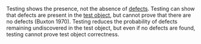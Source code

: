 Testing shows the presence, not the absence of [defects](Defect.md). Testing can show that defects are present in the [test object](Test%20object.md), but cannot prove that there are no defects (Buxton 1970). Testing reduces the probability of defects remaining undiscovered in the test object, but even if no defects are found, testing cannot prove test object correctness.